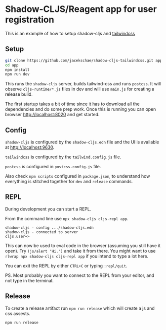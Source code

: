 # Shadow-CLJS/Reagent app for user registration

This is an example of how to setup shadow-cljs and [tailwindcss](https://github.com/tailwindlabs/tailwindcss)

## Setup

```bash
git clone https://github.com/jacekschae/shadow-cljs-tailwindcss.git app
cd app
npm install
npm run dev
```

This runs the `shadow-cljs` server, builds tailwind-css and runs `postcss`. It will observe `cljs-runtime/*.js` files in dev and will use `main.js` for creating a release build.

The first startup takes a bit of time since it has to download all the dependencies and do some prep work. Once this is running you can open browser [http://localhost:8020](http://localhost:8020) and get started.

## Config

`shadow-cljs` is configured by the `shadow-cljs.edn` file and the UI is available at [http://localhost:9630](http://localhost:9630).

`tailwindcss` is configured by the `tailwind.config.js` file.

`postcss` is configured in `postcss.config.js` file.

Also check `npm scripts` configured in `package.json`, to understand how everything is stitched together for `dev` and `release` commands.

## REPL

During development you can start a REPL.

From the command line use `npx shadow-cljs cljs-repl app`.

```
shadow-cljs - config .../shadow-cljs.edn
shadow-cljs - connected to server
cljs.user=>
```

This can now be used to eval code in the browser (assuming you still have it open). Try `(js/alert "Hi.")` and take it from there. You might want to use `rlwrap npx shadow-cljs cljs-repl app` if you intend to type a lot here.

You can exit the REPL by either `CTRL+C` or
typing `:repl/quit`.

PS. Most probably you want to connect to the REPL from your editor, and not type in the terminal.

## Release

To create a release artifact run `npm run release` which will create a js and css assests.

```
npm run release
```
